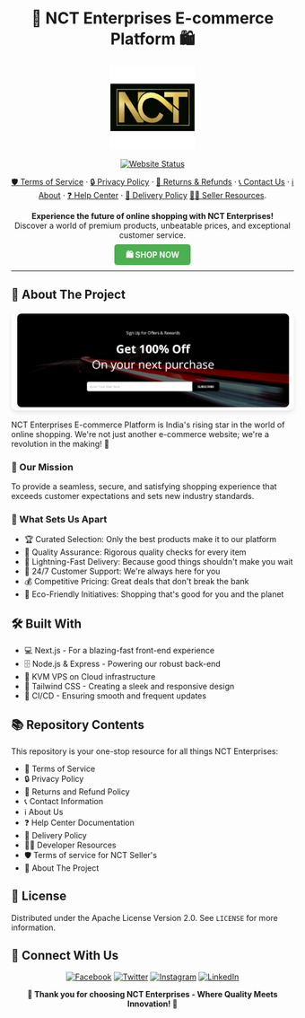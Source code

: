 # <div align="center">🛒 NCT Enterprises E-commerce Platform 🛍️</div>

<div align="center">
  <img src="./nct-repo-logo.png" alt="NCT Enterprises Logo" style="height: 150px; width: auto; max-width: 100%;" />
</div>

<div align="center">
  
  [![Website Status](https://img.shields.io/website?down_color=red&down_message=offline&up_color=green&up_message=online&url=https%3A%2F%2Fnctenterprises.in&style=for-the-badge)](https://nctenterprises.in)

  
</div>

<div align="center">
  
  [🛡️ Terms of Service](https://nctenterprises.in/tos) · 
  [🔒 Privacy Policy](https://nctenterprises.in/privacy) · 
  [🔁 Returns & Refunds](https://nctenterprises.in/returns) · 
  [📞 Contact Us](https://nctenterprises.in/contact) · 
  [ℹ️ About](https://nctenterprises.in/about) · 
  [❓ Help Center](https://nctenterprises.in/help) · 
  [🚚 Delivery Policy](https://nctenterprises.in/ship)
  [👨‍💻 Seller Resources](https://seller.nctenterprises.in/terms).
  

</div>

<p align="center">
  <strong>Experience the future of online shopping with NCT Enterprises!</strong>
  <br>
  Discover a world of premium products, unbeatable prices, and exceptional customer service.
  <br><br>
  <a href="https://nctenterprises.in/home" style="background-color: #4CAF50; color: white; padding: 10px 20px; text-decoration: none; border-radius: 5px; font-weight: bold;">🛍️ SHOP NOW</a>
</p>

---

## 🌟 About The Project

<div align="center">
  <img src="./cool-banner.png" alt="NCT Enterprises E-commerce Website" style="max-width: 100%; height: auto; border-radius: 10px; box-shadow: 0 4px 8px rgba(0,0,0,0.1);" />
</div>

NCT Enterprises E-commerce Platform is India's rising star in the world of online shopping. We're not just another e-commerce website; we're a revolution in the making! 🚀

### 🎯 Our Mission

To provide a seamless, secure, and satisfying shopping experience that exceeds customer expectations and sets new industry standards.

### 🌈 What Sets Us Apart

- 🏆 Curated Selection: Only the best products make it to our platform
- 💯 Quality Assurance: Rigorous quality checks for every item
- 🚀 Lightning-Fast Delivery: Because good things shouldn't make you wait
- 👥 24/7 Customer Support: We're always here for you
- 💰 Competitive Pricing: Great deals that don't break the bank
- 🌱 Eco-Friendly Initiatives: Shopping that's good for you and the planet

## 🛠️ Built With

- 💻 Next.js - For a blazing-fast front-end experience
- 🗄️ Node.js & Express - Powering our robust back-end
- 🔐 KVM VPS on Cloud infrastructure
- 🎨 Tailwind CSS - Creating a sleek and responsive design
- 🔄 CI/CD - Ensuring smooth and frequent updates

## 📚 Repository Contents

This repository is your one-stop resource for all things NCT Enterprises:

- 📜 Terms of Service
- 🔒 Privacy Policy
- 🔁 Returns and Refund Policy
- 📞 Contact Information
- ℹ️ About Us
- ❓ Help Center Documentation
- 🚚 Delivery Policy
- 👨‍💻 Developer Resources
- 🛡️ Terms of service for NCT Seller's 
- 🌟 About The Project


## 📄 License

Distributed under the Apache License Version 2.0. See `LICENSE` for more information.

## 🤝 Connect With Us

<div align="center">

[![Facebook](https://img.shields.io/badge/Facebook-%231877F2.svg?style=for-the-badge&logo=Facebook&logoColor=white)](https://facebook.com/)
[![Twitter](https://img.shields.io/badge/Twitter-%231DA1F2.svg?style=for-the-badge&logo=Twitter&logoColor=white)](https://twitter.com/nctenterprises)
[![Instagram](https://img.shields.io/badge/Instagram-%23E4405F.svg?style=for-the-badge&logo=Instagram&logoColor=white)](https://instagram.com/)
[![LinkedIn](https://img.shields.io/badge/linkedin-%230077B5.svg?style=for-the-badge&logo=linkedin&logoColor=white)](https://linkedin.com/)

</div>

<div align="center">
  <strong>🌟 Thank you for choosing NCT Enterprises - Where Quality Meets Innovation! 🌟</strong>
</div>
